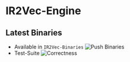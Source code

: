 # IR2Vec-Engine

## Latest Binaries
- Available in `IR2Vec-Binaries` ![Push Binaries](https://github.com/svkeerthy/IR2Vec-Engine/workflows/Build/badge.svg)
- Test-Suite ![Correctness](https://github.com/svkeerthy/IR2Vec-Engine/workflows/Test/badge.svg)

